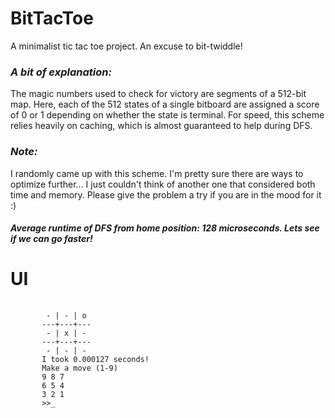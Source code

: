 # BitTacToe
 
A minimalist tic tac toe project. An excuse to bit-twiddle!  

### ***A bit of explanation:***
The magic numbers used to check for victory are segments of a 512-bit map. Here, each of the 512 states of a single bitboard are assigned a score of 0 or 1 depending on whether the state is terminal. For speed, this scheme relies heavily on caching, which is almost guaranteed to help during DFS.

### ***Note:***

I randomly came up with this scheme. I'm pretty sure there are ways to optimize further... I just couldn't think of another one that considered both time and memory. Please give the problem a try if you are in the mood for it :)

#### *Average runtime of DFS from home position: 128 microseconds. Lets see if we can go faster!*

# UI

<pre>
 <code>
        - | - | o
       ---+---+---
        - | x | -
       ---+---+---
        - | - | -
       I took 0.000127 seconds!
       Make a move (1-9)
       9 8 7
       6 5 4
       3 2 1
       >>_
 </code>
</pre>

